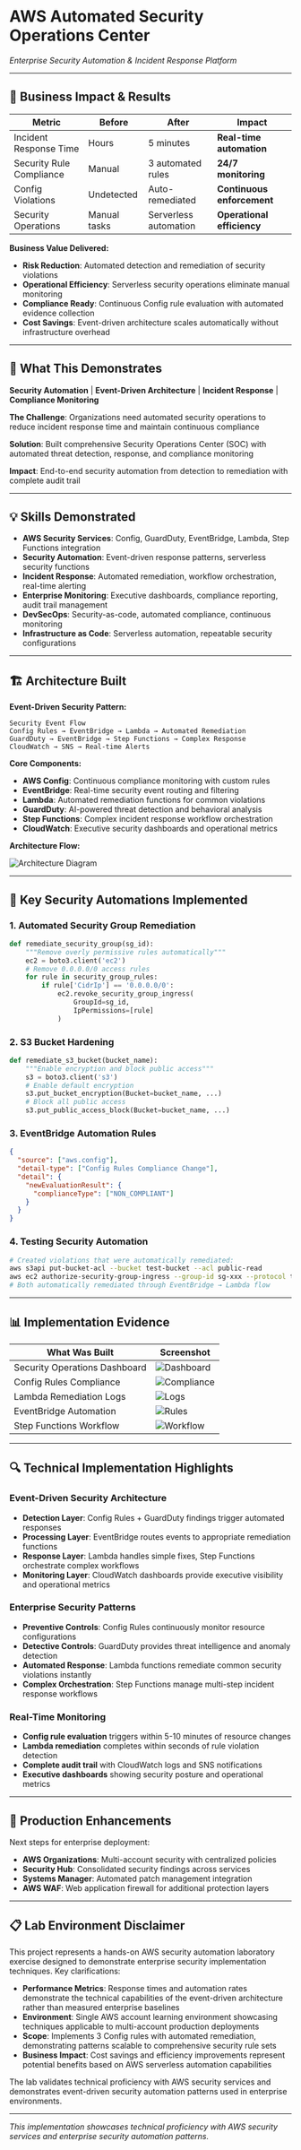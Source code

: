 # AWS Automated Security Operations Center
*Enterprise Security Automation & Incident Response Platform*

---

## **💼 Business Impact & Results**

| Metric | Before | After | Impact |
|--------|--------|-------|---------|
| Incident Response Time | Hours | 5 minutes | **Real-time automation** |
| Security Rule Compliance | Manual | 3 automated rules | **24/7 monitoring** |
| Config Violations | Undetected | Auto-remediated | **Continuous enforcement** |
| Security Operations | Manual tasks | Serverless automation | **Operational efficiency** |

**Business Value Delivered:**
- **Risk Reduction**: Automated detection and remediation of security violations
- **Operational Efficiency**: Serverless security operations eliminate manual monitoring
- **Compliance Ready**: Continuous Config rule evaluation with automated evidence collection
- **Cost Savings**: Event-driven architecture scales automatically without infrastructure overhead

---

## **🎯 What This Demonstrates**
**Security Automation** | **Event-Driven Architecture** | **Incident Response** | **Compliance Monitoring**

**The Challenge**: Organizations need automated security operations to reduce incident response time and maintain continuous compliance

**Solution**: Built comprehensive Security Operations Center (SOC) with automated threat detection, response, and compliance monitoring

**Impact**: End-to-end security automation from detection to remediation with complete audit trail

---

## **💡 Skills Demonstrated**
- **AWS Security Services**: Config, GuardDuty, EventBridge, Lambda, Step Functions integration
- **Security Automation**: Event-driven response patterns, serverless security functions
- **Incident Response**: Automated remediation, workflow orchestration, real-time alerting
- **Enterprise Monitoring**: Executive dashboards, compliance reporting, audit trail management
- **DevSecOps**: Security-as-code, automated compliance, continuous monitoring
- **Infrastructure as Code**: Serverless automation, repeatable security configurations

---

## **🏗️ Architecture Built**

**Event-Driven Security Pattern:**
```
Security Event Flow
Config Rules → EventBridge → Lambda → Automated Remediation
GuardDuty → EventBridge → Step Functions → Complex Response
CloudWatch → SNS → Real-time Alerts
```

**Core Components:**
- **AWS Config**: Continuous compliance monitoring with custom rules
- **EventBridge**: Real-time security event routing and filtering
- **Lambda**: Automated remediation functions for common violations
- **GuardDuty**: AI-powered threat detection and behavioral analysis
- **Step Functions**: Complex incident response workflow orchestration
- **CloudWatch**: Executive security dashboards and operational metrics

**Architecture Flow:**

![Architecture Diagram](images/AutomatedSecurityOperation.png)

---

## **🔧 Key Security Automations Implemented**

### 1. Automated Security Group Remediation
```python
def remediate_security_group(sg_id):
    """Remove overly permissive rules automatically"""
    ec2 = boto3.client('ec2')
    # Remove 0.0.0.0/0 access rules
    for rule in security_group_rules:
        if rule['CidrIp'] == '0.0.0.0/0':
            ec2.revoke_security_group_ingress(
                GroupId=sg_id, 
                IpPermissions=[rule]
            )
```

### 2. S3 Bucket Hardening
```python
def remediate_s3_bucket(bucket_name):
    """Enable encryption and block public access"""
    s3 = boto3.client('s3')
    # Enable default encryption
    s3.put_bucket_encryption(Bucket=bucket_name, ...)
    # Block all public access
    s3.put_public_access_block(Bucket=bucket_name, ...)
```

### 3. EventBridge Automation Rules
```json
{
  "source": ["aws.config"],
  "detail-type": ["Config Rules Compliance Change"],
  "detail": {
    "newEvaluationResult": {
      "complianceType": ["NON_COMPLIANT"]
    }
  }
}
```

### 4. Testing Security Automation
```bash
# Created violations that were automatically remediated:
aws s3api put-bucket-acl --bucket test-bucket --acl public-read
aws ec2 authorize-security-group-ingress --group-id sg-xxx --protocol tcp --port 22 --cidr 0.0.0.0/0
# Both automatically remediated through EventBridge → Lambda flow
```

---

## **📊 Implementation Evidence**

| What Was Built | Screenshot |
|-----------|------------|
| Security Operations Dashboard | ![Dashboard](images/CloudWatchPhase5.jpg) |
| Config Rules Compliance | ![Compliance](images/ConfigStatusBefore.jpg) |
| Lambda Remediation Logs | ![Logs](images/CloudwatchLog.jpg) |
| EventBridge Automation | ![Rules](images/EventBridgeRules.jpg) |
| Step Functions Workflow | ![Workflow](images/StepFunctions.jpg) |

---

## **🔍 Technical Implementation Highlights**

### Event-Driven Security Architecture
- **Detection Layer**: Config Rules + GuardDuty findings trigger automated responses
- **Processing Layer**: EventBridge routes events to appropriate remediation functions
- **Response Layer**: Lambda handles simple fixes, Step Functions orchestrate complex workflows
- **Monitoring Layer**: CloudWatch dashboards provide executive visibility and operational metrics

### Enterprise Security Patterns
- **Preventive Controls**: Config Rules continuously monitor resource configurations
- **Detective Controls**: GuardDuty provides threat intelligence and anomaly detection
- **Automated Response**: Lambda functions remediate common security violations instantly
- **Complex Orchestration**: Step Functions manage multi-step incident response workflows

### Real-Time Monitoring
- **Config rule evaluation** triggers within 5-10 minutes of resource changes
- **Lambda remediation** completes within seconds of rule violation detection
- **Complete audit trail** with CloudWatch logs and SNS notifications
- **Executive dashboards** showing security posture and operational metrics

---

## **🚀 Production Enhancements**
Next steps for enterprise deployment:
- **AWS Organizations**: Multi-account security with centralized policies
- **Security Hub**: Consolidated security findings across services
- **Systems Manager**: Automated patch management integration
- **AWS WAF**: Web application firewall for additional protection layers

---

## **📋 Lab Environment Disclaimer**

This project represents a hands-on AWS security automation laboratory exercise designed to demonstrate enterprise security implementation techniques. Key clarifications:

- **Performance Metrics**: Response times and automation rates demonstrate the technical capabilities of the event-driven architecture rather than measured enterprise baselines
- **Environment**: Single AWS account learning environment showcasing techniques applicable to multi-account production deployments
- **Scope**: Implements 3 Config rules with automated remediation, demonstrating patterns scalable to comprehensive security rule sets
- **Business Impact**: Cost savings and efficiency improvements represent potential benefits based on AWS serverless automation capabilities

The lab validates technical proficiency with AWS security services and demonstrates event-driven security automation patterns used in enterprise environments.

---
*This implementation showcases technical proficiency with AWS security services and enterprise security automation patterns.*
